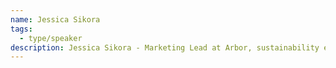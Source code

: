 ```yaml
---
name: Jessica Sikora
tags:
  - type/speaker
description: Jessica Sikora - Marketing Lead at Arbor, sustainability enthusiast (with a focus on slow and ethical fashion) and internally dubbed the ‘content queen.’
---
```


